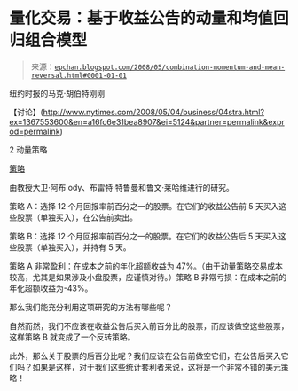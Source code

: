 <!--yml

类别：未分类

日期：2024-05-12 19:20:48

-->

# 量化交易：基于收益公告的动量和均值回归组合模型

> 来源：[`epchan.blogspot.com/2008/05/combination-momentum-and-mean-reversal.html#0001-01-01`](http://epchan.blogspot.com/2008/05/combination-momentum-and-mean-reversal.html#0001-01-01)

纽约时报的马克·胡伯特刚刚

【讨论】(http://www.nytimes.com/2008/05/04/business/04stra.html?ex=1367553600&en=a16fc6e31bea8907&ei=5124&partner=permalink&exprod=permalink)

2 动量策略

[策略](http://w4.stern.nyu.edu/emplibrary/earnings_paper_082707.pdf)

由教授大卫·阿布 ody、布雷特·特鲁曼和鲁文·莱哈维进行的研究。

策略 A：选择 12 个月回报率前百分之一的股票。在它们的收益公告前 5 天买入这些股票（单独买入），在公告前卖出。

策略 B：选择 12 个月回报率前百分之一的股票。在它们的收益公告后 5 天买入这些股票（单独买入），并持有 5 天。

策略 A 非常盈利：在成本之前的年化超额收益为 47%。（由于动量策略交易成本较高，尤其是如果涉及小盘股票，应谨慎对待。）策略 B 非常亏损：在成本之前的年化超额收益为-43%。

那么我们能充分利用这项研究的方法有哪些呢？

自然而然，我们不应该在收益公告后买入前百分比的股票，而应该做空这些股票，这样策略 B 就变成了一个反转策略。

此外，那么关于股票的后百分比呢？我们应该在公告前做空它们，在公告后买入它们吗？如果是这样，对于我们这些统计套利者来说，这将是一个非常不错的美元策略！
